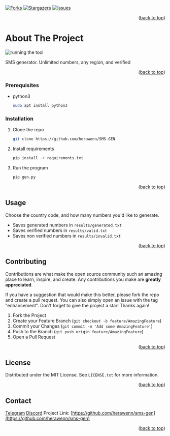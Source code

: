 <!-- PROJECT SHIELDS -->
[![Forks][forks-shield]][forks-url]
[![Stargazers][stars-shield]][stars-url]
[![Issues][issues-shield]][issues-url]

<p align="right">(<a href="#readme-top">back to top</a>)</p>

# About The Project

![running the tool](https://i.imgur.com/l1rUSH4.jpg)

SMS generator. Unlimited numbers, any region, and verified

<p align="right">(<a href="#readme-top">back to top</a>)</p>

### Prerequisites

* python3
  ```sh
  sudo apt install python3
  ```

### Installation

1. Clone the repo
   ```sh
   git clone https://github.com/herawenn/SMS-GEN
   ```
2. Install requirements
   ```sh
   pip install -r requirements.txt
   ```
3. Run the program
   ```sh
   pip gen.py
   ```
<p align="right">(<a href="#readme-top">back to top</a>)</p>

<!-- USAGE EXAMPLES -->
## Usage

Choose the country code, and how many numbers you'd like to generate.
* Saves generated numbers in `results/generated.txt`
* Saves verified numbers in `results/valid.txt`
* Saves non verified numbers in `results/invalid.txt`

<p align="right">(<a href="#readme-top">back to top</a>)</p>

<!-- CONTRIBUTING -->
## Contributing

Contributions are what make the open source community such an amazing place to learn, inspire, and create. Any contributions you make are **greatly appreciated**.

If you have a suggestion that would make this better, please fork the repo and create a pull request. You can also simply open an issue with the tag "enhancement".
Don't forget to give the project a star! Thanks again!

1. Fork the Project
2. Create your Feature Branch (`git checkout -b feature/AmazingFeature`)
3. Commit your Changes (`git commit -m 'Add some AmazingFeature'`)
4. Push to the Branch (`git push origin feature/AmazingFeature`)
5. Open a Pull Request

<p align="right">(<a href="#readme-top">back to top</a>)</p>

<!-- LICENSE -->
## License

Distributed under the MIT License. See `LICENSE.txt` for more information.

<p align="right">(<a href="#readme-top">back to top</a>)</p>

<!-- CONTACT -->
## Contact

[Telegram](https://t.me/mulicious) 
[Discord](https://discord.gg/portlordss)
Project Link: [https://github.com/herawenn/sms-gen](https://github.com/herawenn/sms-gen)

<p align="right">(<a href="#readme-top">back to top</a>)</p>

[forks-shield]: https://img.shields.io/github/forks/herawenn/sms-gen.svg?style=for-the-badge
[forks-url]: https://github.com/herawenn/sms-gen/network/members
[stars-shield]: https://img.shields.io/github/stars/herawenn/sms-gen.svg?style=for-the-badge
[stars-url]: https://github.com/herawenn/sms-gen/stargazers
[issues-shield]: https://img.shields.io/github/issues/herawenn/sms-gen.svg?style=for-the-badge
[issues-url]: https://github.com/herawenn/sms-gen/issues
